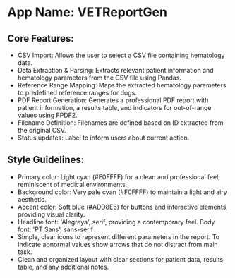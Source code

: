 # **App Name**: VETReportGen

## Core Features:

- CSV Import: Allows the user to select a CSV file containing hematology data.
- Data Extraction & Parsing: Extracts relevant patient information and hematology parameters from the CSV file using Pandas.
- Reference Range Mapping: Maps the extracted hematology parameters to predefined reference ranges for dogs.
- PDF Report Generation: Generates a professional PDF report with patient information, a results table, and indicators for out-of-range values using FPDF2.
- Filename Definition: Filenames are defined based on ID extracted from the original CSV.
- Status updates: Label to inform users about current action.

## Style Guidelines:

- Primary color: Light cyan (#E0FFFF) for a clean and professional feel, reminiscent of medical environments.
- Background color: Very pale cyan (#F0FFFF) to maintain a light and airy aesthetic.
- Accent color: Soft blue (#ADD8E6) for buttons and interactive elements, providing visual clarity.
- Headline font: 'Alegreya', serif, providing a contemporary feel. Body font: 'PT Sans', sans-serif
- Simple, clear icons to represent different parameters in the report. To indicate abnormal values show arrows that do not distract from main task.
- Clean and organized layout with clear sections for patient data, results table, and any additional notes.